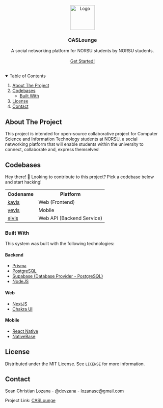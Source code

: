 <!-- PROJECT LOGO -->
<br />
<p align="center">
  <a href="https://github.com/CASLounge">
    <img src="https://avatars.githubusercontent.com/u/109709209?s=400&u=3523f01091e26a7f90fbcd28a6e217491b042670&v=4" alt="Logo" height="80">
  </a>

  <h3 align="center">CASLounge</h3>

  <p align="center">
    A social networking platform for NORSU students by NORSU students.
    <br />
    <br />
    <a href="https://www.caslounge.ml">Get Started!</a>
  </p>
</p>
<br/>

<!-- TABLE OF CONTENTS -->
<details open="open">
  <summary>Table of Contents</summary>
  <ol>
    <li>
      <a href="#about-the-project">About The Project</a>
      <li>
        <a href="#codebases">Codebases</a>
        <ul>
          <li><a href="#built-with">Built With</a></li>
        </ul>
      </li>
    <li><a href="#license">License</a></li>
    <li><a href="#contact">Contact</a></li>
  </ol>
</details>

<!-- ABOUT THE PROJECT -->
## About The Project
This project is intended for open-source collaborative project for Computer Science and Information Technology students at NORSU, a social networking platform that will enable students
within the university to connect, collaborate and, express themselves!
<!-- ![Product Name Screen Shot](samples/Sample.png)   -->

## Codebases
Hey there! 👋 Looking to contribute to this project? Pick a codebase below and start hacking!
<table>
  <tr>
    <th>
      Codename
    </th>
    <th>
      Platform
    </th>
  <tr/>
  <tr>
    <td>
      <a href="https://github.com/CASLounge/kavis">kavis</a>
    </td>
    <td>
      Web (Frontend)
    </td>
  </tr>
  <tr>
    <td>
      <a href="https://github.com/CASLounge/yevis">yevis</a>
    </td>
    <td>
      Mobile
    </td>
  </tr>
  <tr>
    <td>
      <a href="https://github.com/CASLounge/elvis">elvis</a>
    </td>
    <td>
      Web API (Backend Service)
    </td>
  </tr>
</table>

### Built With

This system was built with the following technologies:  

#### Backend

* [Prisma](https://www.prisma.io/)
* [PostgreSQL](https://www.postgresql.org/)
* [Supabase (Database Provider - PostgreSQL)](https://supabase.com/docs/)
* [NodeJS](https://nodejs.dev/)  

#### Web

* [NextJS](https://nextjs.org/)
* [Chakra UI](https://chakra-ui.com/)

#### Mobile

* [React Native](https://reactnative.dev/)
* [NativeBase](https://nativebase.io/)

<!-- LICENSE -->
## License

Distributed under the MIT License. See `LICENSE` for more information.

<!-- CONTACT -->
## Contact

Sean Christian Lozana - [@devzana](https://twitter.com/devzana) - lozanasc@gmail.com

Project Link: [CASLounge](https://github.com/lozanasc-projects/CASLounge)
